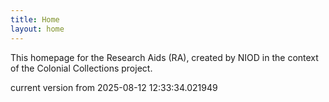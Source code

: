 ```yaml
---
title: Home
layout: home
---
```


This homepage for the Research Aids (RA), created by NIOD in the context of the Colonial Collections project. 


current version from 2025-08-12 12:33:34.021949